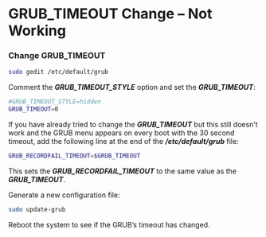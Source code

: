 # GRUB_TIMEOUT Change – Not Working

### Change GRUB_TIMEOUT
```bash
sudo gedit /etc/default/grub
```
Comment the ***GRUB_TIMEOUT_STYLE*** option and set the ***GRUB_TIMEOUT***:
```bash
#GRUB_TIMEOUT_STYLE=hidden
GRUB_TIMEOUT=0
```
If you have already tried to change the ***GRUB_TIMEOUT*** but this still doesn’t work and the GRUB menu appears on every boot with the 30 second timeout, add the following line at the end of the ***/etc/default/grub*** file:
```bash
GRUB_RECORDFAIL_TIMEOUT=$GRUB_TIMEOUT
```
This sets the ***GRUB_RECORDFAIL_TIMEOUT*** to the same value as the ***GRUB_TIMEOUT***.

Generate a new configuration file:
```bash
sudo update-grub
```
Reboot the system to see if the GRUB’s timeout has changed.
